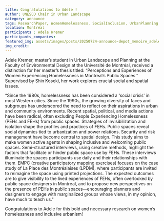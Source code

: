 ```yaml
---
title: Congratulations to Adele ! 
author: UNESCO Chair in Urban Landscape
category: announce
tags: ResearchPaper, WomenHomelessness, SocialInclusion, UrbanPlanning
location: Montréal
participants : Adele Kremer
participants_companies:
featured_img: assets/images/posts/20250724-announce-depot_memoire_adele.jpg
img_credit:
---
```


Adele Kremer, master’s student in Urban Landscape and Planning at the Faculty of Environmental Design at the Université de Montréal, received a distinction for her master’s thesis titled: “Perceptions and Experiences of Women Experiencing Homelessness in Montreal’s Public Spaces.” Supervised by Shin Koseki, her work explores crucial social and spatial issues. 

“Since the 1980s, homelessness has been considered a 'social crisis' in most Western cities. Since the 1990s, the growing diversity of faces and subgroups has underscored the need to reflect on their aspirations in urban and community environments. Recent spatial, political, and media actions have been radical, often excluding People Experiencing Homelessness (PEHs and FEHs) from public spaces. Strategies of invisibilization and isolation shape the profiles and practices of FEHs. Public spaces reveal social dynamics tied to urbanization and power relations. Security and risk management have become central to spatial design.
This study aims to make women active agents in shaping inclusive and welcoming public spaces. Semi-structured interviews, using creative methods, highlight the factors that facilitate or hinder public space use by FEHs. These interviews illuminate the spaces participants use daily and their relationships with them. EMPC (creative participatory mapping exercises) focuses on the case study of La Place des Montréalaises (LPDM), where participants are invited to reimagine the space using printed projections.
The expected outcomes are to give visibility to the lived experiences of FEHs, often overlooked by public space designers in Montreal, and to propose new perspectives on the presence of PEHs in public spaces—encouraging planners and designers to engage with marginalized groups whose views, in my opinion, have much to teach us."

Congratulations to Adele for this bold and necessary research on women’s homelessness and inclusive urbanism!
